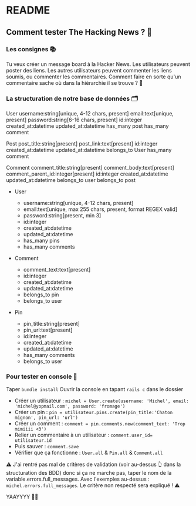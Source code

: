 # README
## Comment tester The Hacking News ? 🤔
### Les consignes 📚

Tu veux créer un message board à la Hacker News. Les utilisateurs peuvent poster des liens. Les autres utilisateurs peuvent commenter les liens soumis, ou commenter les commentaires. Comment faire en sorte qu'un commentaire sache où dans la hiérarchie il se trouve ? 🤔

### La structuration de notre base de données 🗂

User
username:string[unique, 4-12 chars, present]
email:text[unique, present]
password:string[6-16 chars, present]
id:integer
created_at:datetime
updated_at:datetime
has_many post
has_many comment

Post
post_title:string[present]
post_link:text[present]
id:integer
created_at:datetime
updated_at:datetime
belongs_to User
has_many comment

Comment
comment_title:string[present]
comment_body:text[present]
comment_parent_id:integer[present]
id:integer
created_at:datetime
updated_at:datetime
belongs_to user
belongs_to post




* User
  * username:string[unique, 4-12 chars, present]
  * email:text[unique, max 255 chars, present, format REGEX valid]
  * password:string[present, min 3]
  * id:integer
  * created_at:datetime
  * updated_at:datetime
  * has_many pins
  * has_many comments

* Comment
  * comment_text:text[present]
  * id:integer
  * created_at:datetime
  * updated_at:datetime
  * belongs_to pin
  * belongs_to user

* Pin
  * pin_title:string[present]
  * pin_url:text[present]
  * id:integer
  * created_at:datetime
  * updated_at:datetime
  * has_many comments
  * belongs_to user


### Pour tester en console 🤖
Taper ```bundle install```
Ouvrir la console en tapant ```rails c``` dans le dossier
- Créer un utilisateur : ```michel = User.create(username: 'Michel', email: 'michel@yopmail.com', password: 'fromage')```
- Créer un pin : ```pin = utilisateur.pins.create(pin_title:'Chaton mignon', pin_url: 'url')```
- Créer un comment : ```comment = pin.comments.new(comment_text: 'Trop mimiiii <3')```
- Relier un commentaire à un utilisateur : ```comment.user_id= utilisateur.id```
- Puis sauver : ```comment.save```
- Vérifier que ça fonctionne : ```User.all``` & ```Pin.all``` & ```Comment.all```

⚠️ J'ai rentré pas mal de critères de validation (voir au-dessus 👆 dans la structuration des BDD) donc si ça ne marche pas, taper le nom de la variable.errors.full_messages. Avec l'exemples au-dessus : ```michel.errors.full_messages```. Le critère non respecté sera expliqué ! ⚠️


YAAYYYY 🎉😎
